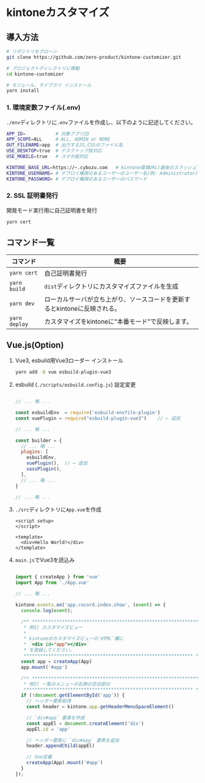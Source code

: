 # kintoneカスタマイズ

## 導入方法

```bash
# リポジトリをクローン
git clone https://github.com/zero-product/kintone-customizer.git

# プロジェクトディレクトリに移動
cd kintone-customizer

# モジュール、ライブラリ インストール
yarn install
```

### 1. 環境変数ファイル(.env)

`./env`ディレクトリに`.env`ファイルを作成し、以下のように記述してください。

```bash
APP_ID=           # 対象アプリID
APP_SCOPE=ALL     # ALL, ADMIN or NONE
OUT_FILENAME=app  # 出力するJS,CSSのファイル名
USE_DESKTOP=true  # デスクトップ版対応
USE_MOBILE=true   # スマホ版対応

KINTONE_BASE_URL=https://~.cybozu.com   # kintone環境URL(最後のスラッシュ`/`は不要)
KINTONE_USERNAME= # デプロイ権限のあるユーザーのユーザー名(例: Administrator)
KINTONE_PASSWORD= # デプロイ権限のあるユーザーのパスワード
```

### 2. SSL 証明書発行

開発モード実行用に自己証明書を発行

```bash
yarn cert
```

## コマンド一覧

|コマンド|概要|
|-|-|
|`yarn cert`|自己証明書発行|
|`yarn build`|`dist`ディレクトリにカスタマイズファイルを生成|
|`yarn dev`|ローカルサーバが立ち上がり、ソースコードを更新するとkintoneに反映される。|
|`yarn deploy`|カスタマイズをkintoneに"本番モード"で反映します。|

## Vue.js(Option)

1. Vue3, esbuild用Vue3ローダー インストール

    ```bash
    yarn add -D vue esbuild-plugin-vue3
    ```

1. esbuild (`./scripts/esbuild.config.js`) 設定変更

    ```javascript:./scripts/esbuild.config.js

    // ... 略 ...

    const esbuildEnv  = require('esbuild-envfile-plugin')
    const vuePlugin = require("esbuild-plugin-vue3")    // ← 追加

    // ... 略 ...

    const builder = {
      // ... 略 ...
      plugins: [
        esbuildEnv,
        vuePlugin(),  // ← 追加
        sassPlugin(),
      ],
      // ... 略 ...
    }

    // ... 略 ...
    ```

1. `./src`ディレクトリに`App.vue`を作成

    ```html:./src/App.vue
    <script setup>
    </script>

    <template>
      <div>Hello World!</div>
    </template>
    ```

1. `main.js`でVue3を読込み

    ```javascript:./src/main.js

    import { createApp } from 'vue'
    import App from './App.vue'

    // ... 略 ...

    kintone.events.on('app.record.index.show', (event) => {
      console.log(event);

      /** **************************************************************
       * 例1) カスタマイズビュー
       *
       * kintoneのカスタマイズビューの`HTML`欄に
       * `<div id="app"></div>`
       * を登録してください。
       ************************************************************** */
      const app = createApp(App)
      app.mount('#app')

      /** **************************************************************
       * 例2) 一覧のメニューの右側の空白部分
       ************************************************************** */
      if (!document.getElementById('app')) {
        // ヘッダー要素取得
        const header = kintone.app.getHeaderMenuSpaceElement()

        // `div#app` 要素を作成
        const appEl = document.createElement('div')
        appEl.id = 'app'

        // ヘッダー要素に `div#app` 要素を追加
        header.appendChild(appEl)

        // Vue定義
        createApp(App).mount('#app')
      }
    });
    ```
